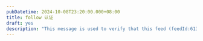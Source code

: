 ```yaml
---
pubDatetime: 2024-10-08T23:20:00.000+08:00
title: follow 认证
draft: yes
description: "This message is used to verify that this feed (feedId:61315331832992768) belongs to me (userId:55443618710073344). Join me in enjoying the next generation information browser https://follow.is."
---
```

